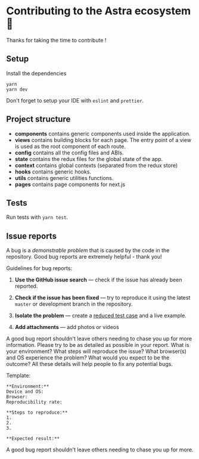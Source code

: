 # Contributing to the Astra ecosystem 🥞

Thanks for taking the time to contribute !

## Setup

Install the dependencies

```shell
yarn
yarn dev
```

Don't forget to setup your IDE with `eslint` and `prettier`.

## Project structure

-   **components** contains generic components used inside the application.
-   **views** contains building blocks for each page. The entry point of a view is used as the root component of each route.
-   **config** contains all the config files and ABIs.
-   **state** contains the redux files for the global state of the app.
-   **context** contains global contexts (separated from the redux store)
-   **hooks** contains generic hooks.
-   **utils** contains generic utilities functions.
-   **pages** contains page components for next.js

## Tests

Run tests with `yarn test`.

## Issue reports

A bug is a _demonstrable problem_ that is caused by the code in the repository.
Good bug reports are extremely helpful - thank you!

Guidelines for bug reports:

1. **Use the GitHub issue search** &mdash; check if the issue has already been
   reported.

2. **Check if the issue has been fixed** &mdash; try to reproduce it using the
   latest `master` or development branch in the repository.

3. **Isolate the problem** &mdash; create a [reduced test
   case](http://css-tricks.com/reduced-test-cases/) and a live example.

4. **Add attachments** &mdash; add photos or videos

A good bug report shouldn't leave others needing to chase you up for more
information. Please try to be as detailed as possible in your report. What is
your environment? What steps will reproduce the issue? What browser(s) and OS
experience the problem? What would you expect to be the outcome? All these
details will help people to fix any potential bugs.

Template:

```
**Environment:**
Device and OS:
Browser:
Reproducibility rate:

**Steps to reproduce:**
1.
2.
3.

**Expected result:**
```

A good bug report shouldn't leave others needing to chase you up for more.
